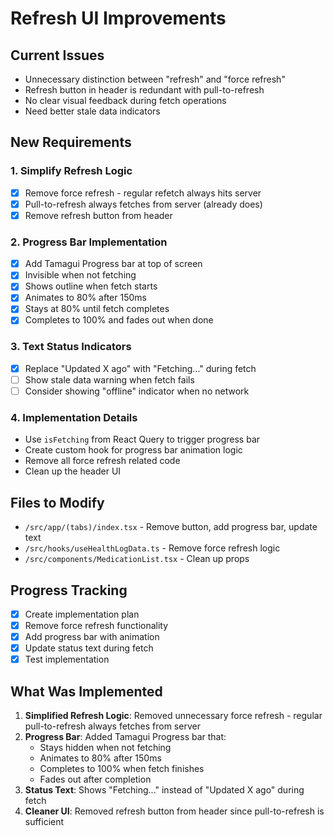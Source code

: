 # Refresh UI Improvements

## Current Issues

- Unnecessary distinction between "refresh" and "force refresh"
- Refresh button in header is redundant with pull-to-refresh
- No clear visual feedback during fetch operations
- Need better stale data indicators

## New Requirements

### 1. Simplify Refresh Logic

- [x] Remove force refresh - regular refetch always hits server
- [x] Pull-to-refresh always fetches from server (already does)
- [x] Remove refresh button from header

### 2. Progress Bar Implementation

- [x] Add Tamagui Progress bar at top of screen
- [x] Invisible when not fetching
- [x] Shows outline when fetch starts
- [x] Animates to 80% after 150ms
- [x] Stays at 80% until fetch completes
- [x] Completes to 100% and fades out when done

### 3. Text Status Indicators

- [x] Replace "Updated X ago" with "Fetching..." during fetch
- [ ] Show stale data warning when fetch fails
- [ ] Consider showing "offline" indicator when no network

### 4. Implementation Details

- Use `isFetching` from React Query to trigger progress bar
- Create custom hook for progress bar animation logic
- Remove all force refresh related code
- Clean up the header UI

## Files to Modify

- `/src/app/(tabs)/index.tsx` - Remove button, add progress bar, update text
- `/src/hooks/useHealthLogData.ts` - Remove force refresh logic
- `/src/components/MedicationList.tsx` - Clean up props

## Progress Tracking

- [x] Create implementation plan
- [x] Remove force refresh functionality
- [x] Add progress bar with animation
- [x] Update status text during fetch
- [x] Test implementation

## What Was Implemented

1. **Simplified Refresh Logic**: Removed unnecessary force refresh - regular pull-to-refresh always fetches from server
2. **Progress Bar**: Added Tamagui Progress bar that:
   - Stays hidden when not fetching
   - Animates to 80% after 150ms
   - Completes to 100% when fetch finishes
   - Fades out after completion
3. **Status Text**: Shows "Fetching..." instead of "Updated X ago" during fetch
4. **Cleaner UI**: Removed refresh button from header since pull-to-refresh is sufficient

